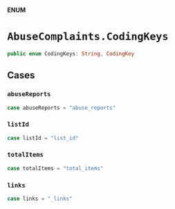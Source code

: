**ENUM**

# `AbuseComplaints.CodingKeys`

```swift
public enum CodingKeys: String, CodingKey
```

## Cases
### `abuseReports`

```swift
case abuseReports = "abuse_reports"
```

### `listId`

```swift
case listId = "list_id"
```

### `totalItems`

```swift
case totalItems = "total_items"
```

### `links`

```swift
case links = "_links"
```
